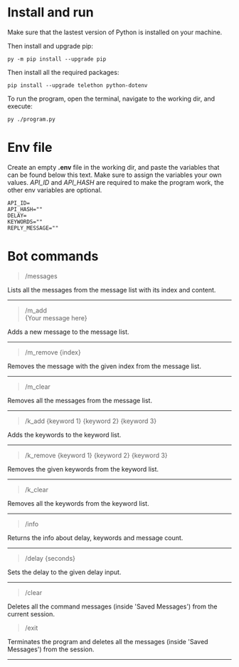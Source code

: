 # Install and run

Make sure that the lastest version of Python is installed on your machine.

Then install and upgrade pip:

```
py -m pip install --upgrade pip
```

Then install all the required packages:

```
pip install --upgrade telethon python-dotenv
```

To run the program, open the terminal, navigate to the working dir, and execute:

```
py ./program.py
```

# Env file

Create an empty __.env__ file in the working dir, and paste the variables that can be found below this text. Make sure to assign the variables your own values. _API_ID_ and _API_HASH_ are required to make the program work, the other env variables are optional.

```
API_ID=
API_HASH=""
DELAY=
KEYWORDS=""
REPLY_MESSAGE=""
```

# Bot commands

> /messages

Lists all the messages from the message list with its index and content.
___

> /m_add\
> {Your message here}

Adds a new message to the message list.
___

> /m_remove {index}

Removes the message with the given index from the message list.
___

> /m_clear

Removes all the messages from the message list.
___

> /k_add {keyword 1} {keyword 2} {keyword 3}

Adds the keywords to the keyword list.
___

> /k_remove {keyword 1} {keyword 2} {keyword 3}

Removes the given keywords from the keyword list.
___

> /k_clear

Removes all the keywords from the keyword list.
___

> /info

Returns the info about delay, keywords and message count.
___

> /delay {seconds}

Sets the delay to the given delay input.
___

> /clear

Deletes all the command messages (inside 'Saved Messages') from the current session.

> /exit

Terminates the program and deletes all the messages (inside 'Saved Messages') from the session.
___